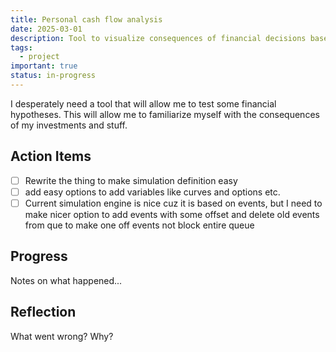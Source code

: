 ```yaml
---
title: Personal cash flow analysis
date: 2025-03-01
description: Tool to visualize consequences of financial decisions based on assumptions
tags:
  - project
important: true
status: in-progress
---
```


I desperately need a tool that will allow me to test some financial hypotheses.
This will allow me to familiarize myself with the consequences of my investments and stuff.

## Action Items

- [ ] Rewrite the thing to make simulation definition easy 
- [ ] add easy options to add variables like curves and options etc.
- [ ] Current simulation engine is nice cuz it is based on events, but I need to make nicer option to add events with some offset and delete old events from que to make one off events not block entire queue

## Progress

Notes on what happened...

## Reflection

What went wrong? Why?
